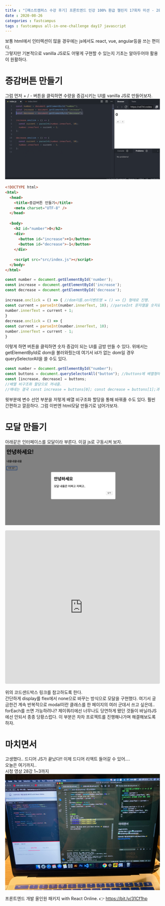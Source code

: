 ```yaml
---
title : "[패스트캠퍼스 수강 후기] 프론트엔드 인강 100% 환급 챌린지 17회차 미션 - 28강 html과 js연동"
date : 2020-08-26
categories : fastcampus 
tags : fastcampus all-in-one-challenge day17 javascript 
---
```

보통 html에서 인터렉션이 많을 경우에는 js에서도 react, vue, angular등을 쓰는 편이다.  
그렇지만 기본적으로 vanilla JS로도 어떻게 구현할 수 있는지 기초는 알아두어야 활용이 원활하다.  
# 증감버튼 만들기
그럼 먼저 + / - 버튼을 클릭하면 수량을 증감시키는 UI를 vanilla JS로 만들어보자.
![증감버튼](/images/200826-1.png)
```html
<!DOCTYPE html>
<html>
  <head>
    <title>증감버튼 만들기</title>
    <meta charset="UTF-8" />
  </head>

  <body>
    <h2 id="number">0</h2>
    <div>
      <button id="increase">+1</button>
      <button id="decrease">-1</button>
    </div>

    <script src="src/index.js"></script>
  </body>
</html>
```
```javascript
const number = document.getElementById('number');
const increase = document.getElementById('increase');
const decrease = document.getElementById('decrease');

increase.onclick = () => { //dom이름.on이벤트명 = () => {} 형태로 진행.
const current = parseInt(number.innerText, 10); //parseInt 문자열을 숫자로 변환, 10진수
number.innerText = current + 1;  
}
decrease.onclick = () => {
const current = parseInt(number.innerText, 10);
number.innerText = current - 1;  
}
```
이렇게 하면 버튼을 클릭하면 숫자 증감이 되는 UI를 금방 만들 수 있다. 위에서는 getElementById로 dom을 불러와줬는데 여기서 id가 없는 dom일 경우 querySelectorAll을 쓸 수도 있다.
```javascript
const number = document.getElementById("number");
const buttons = document.querySelectorAll("button"); //buttons에 배열형태로 두개의 버튼이 들어가 있음.
const [increase, decrease] = buttons; 
//배열 비구조화 할당으로 꺼내줌.
//얘네는 결국 const increase = buttons[0]; const decrease = buttons[1];과 같음.
```
윗부분에 변수 선언 부분을 저렇게 배열 비구조화 할당을 통해 바꿔줄 수도 있다. 훨씬 간편하고 깔끔하다. 그럼 이번엔 html모달 만들기로 넘어가보자.

# 모달 만들기
아래같은 인터페이스를 모달이라 부른다. 이걸 js로 구동시켜 보자.  
![모달](/images/200826-2.png)

<iframe src="https://codesandbox.io/embed/<iframe src="https://codesandbox.io/embed/modal-85ui1?fontsize=14&hidenavigation=1&theme=dark"
     style="width:100%; height:500px; border:0; border-radius: 4px; overflow:hidden;"
     title="modal"
     allow="accelerometer; ambient-light-sensor; camera; encrypted-media; geolocation; gyroscope; hid; microphone; midi; payment; usb; vr; xr-spatial-tracking"
     sandbox="allow-forms allow-modals allow-popups allow-presentation allow-same-origin allow-scripts"
   ></iframe>

위의 코드샌드박스 링크를 참고하도록 한다.  
간단하게 display를 flex에서 none으로 바꾸는 방식으로 모달을 구현했다. 여기서 궁금한건 계속 반복적으로 modal이란 클래스를 한 페이지의 여러 군데서 쓰고 싶은데.. forEach를 쓰면 가능하려나? 제이쿼리에선 너무나도 당연하게 됐던 것들이 바닐라JS에선 안되서 종종 당황스럽다. 이 부분은 차차 프로젝트를 진행해나가며 해결해보도록 하자.  

# 마치면서
고생했다.. 드디어 JS가 끝났다!! 이제 드디어 리액트 들어갈 수 있어....  
오늘은 여기까지..    
시청 영상 28강 1~3까지
![수강인증이미지](/images/200826-3.jpeg)
   
프론트엔드 개발 올인원 패키지 with React Online. 👉 https://bit.ly/31Cf1hp